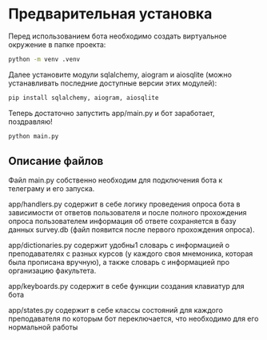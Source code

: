 # Предварительная установка

Перед использованием бота необходимо создать виртуальное окружение в папке проекта:

```bash
python -m venv .venv
```
Далее установите модули sqlalchemy, aiogram и aiosqlite (можно устанавливать последние доступные версии этих модулей):
```bash
pip install sqlalchemy, aiogram, aiosqlite
```
Теперь достаточно запустить app/main.py и бот заработает, поздравляю!
```bash
python main.py
```

## Описание файлов
Файл main.py собственно необходим для подключения бота к телеграму и его запуска.

app/handlers.py содержит в себе логику проведения опроса бота в зависимости от ответов пользователя и после полного прохождения опроса пользователем информация об ответе сохраняется в базу данных survey.db (файл появится после первого прохождения опроса).

app/dictionaries.py содержит удобны1 словарь с информацией о преподавателях с разных курсов (у каждого своя мнемоника, которая была прописана вручную), а также словарь с информацией про организацию факультета.

app/keyboards.py содержит в себе функции создания клавиатур для бота

app/states.py содержит в себе классы состояний для каждого преподавателя по которым бот переключается, что необходимо для его нормальной работы
